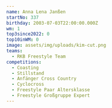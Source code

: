 ```yaml
---
name: Anna Lena Janßen
startNo: 337
birthday: 2003-07-03T22:00:00.000Z
wm: 1
top3since2022: 0
top10inWM: 0
image: assets/img/uploads/kim-cut.png
teams:
  - RKB Freestyle Team
competitions:
  - Coasting
  - Stillstand
  - Anfänger Cross Country
  - Cyclocross
  - Freestyle Paar Altersklasse
  - Freestyle Großgruppe Expert
---
```

